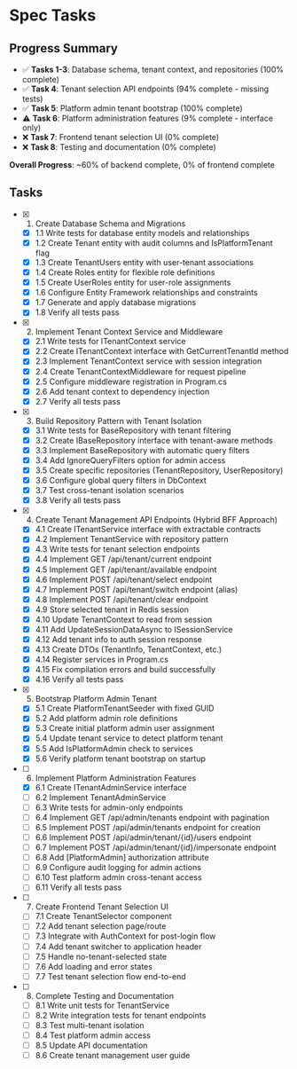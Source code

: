 # Spec Tasks

## Progress Summary

- ✅ **Tasks 1-3**: Database schema, tenant context, and repositories (100% complete)
- ✅ **Task 4**: Tenant selection API endpoints (94% complete - missing tests)
- ✅ **Task 5**: Platform admin tenant bootstrap (100% complete)
- ⚠️ **Task 6**: Platform administration features (9% complete - interface only)
- ❌ **Task 7**: Frontend tenant selection UI (0% complete)
- ❌ **Task 8**: Testing and documentation (0% complete)

**Overall Progress**: ~60% of backend complete, 0% of frontend complete

## Tasks

- [x] 1. Create Database Schema and Migrations
  - [x] 1.1 Write tests for database entity models and relationships
  - [x] 1.2 Create Tenant entity with audit columns and IsPlatformTenant flag
  - [x] 1.3 Create TenantUsers entity with user-tenant associations
  - [x] 1.4 Create Roles entity for flexible role definitions
  - [x] 1.5 Create UserRoles entity for user-role assignments
  - [x] 1.6 Configure Entity Framework relationships and constraints
  - [x] 1.7 Generate and apply database migrations
  - [x] 1.8 Verify all tests pass

- [x] 2. Implement Tenant Context Service and Middleware
  - [x] 2.1 Write tests for ITenantContext service
  - [x] 2.2 Create ITenantContext interface with GetCurrentTenantId method
  - [x] 2.3 Implement TenantContext service with session integration
  - [x] 2.4 Create TenantContextMiddleware for request pipeline
  - [x] 2.5 Configure middleware registration in Program.cs
  - [x] 2.6 Add tenant context to dependency injection
  - [x] 2.7 Verify all tests pass

- [x] 3. Build Repository Pattern with Tenant Isolation
  - [x] 3.1 Write tests for BaseRepository with tenant filtering
  - [x] 3.2 Create IBaseRepository interface with tenant-aware methods
  - [x] 3.3 Implement BaseRepository with automatic query filters
  - [x] 3.4 Add IgnoreQueryFilters option for admin access
  - [x] 3.5 Create specific repositories (TenantRepository, UserRepository)
  - [x] 3.6 Configure global query filters in DbContext
  - [x] 3.7 Test cross-tenant isolation scenarios
  - [x] 3.8 Verify all tests pass

- [x] 4. Create Tenant Management API Endpoints (Hybrid BFF Approach)
  - [x] 4.1 Create ITenantService interface with extractable contracts
  - [x] 4.2 Implement TenantService with repository pattern
  - [x] 4.3 Write tests for tenant selection endpoints
  - [x] 4.4 Implement GET /api/tenant/current endpoint
  - [x] 4.5 Implement GET /api/tenant/available endpoint
  - [x] 4.6 Implement POST /api/tenant/select endpoint
  - [x] 4.7 Implement POST /api/tenant/switch endpoint (alias)
  - [x] 4.8 Implement POST /api/tenant/clear endpoint
  - [x] 4.9 Store selected tenant in Redis session
  - [x] 4.10 Update TenantContext to read from session
  - [x] 4.11 Add UpdateSessionDataAsync to ISessionService
  - [x] 4.12 Add tenant info to auth session response
  - [x] 4.13 Create DTOs (TenantInfo, TenantContext, etc.)
  - [x] 4.14 Register services in Program.cs
  - [x] 4.15 Fix compilation errors and build successfully
  - [x] 4.16 Verify all tests pass

- [x] 5. Bootstrap Platform Admin Tenant
  - [x] 5.1 Create PlatformTenantSeeder with fixed GUID
  - [x] 5.2 Add platform admin role definitions
  - [x] 5.3 Create initial platform admin user assignment
  - [x] 5.4 Update tenant service to detect platform tenant
  - [x] 5.5 Add IsPlatformAdmin check to services
  - [x] 5.6 Verify platform tenant bootstrap on startup

- [ ] 6. Implement Platform Administration Features
  - [x] 6.1 Create ITenantAdminService interface
  - [ ] 6.2 Implement TenantAdminService
  - [ ] 6.3 Write tests for admin-only endpoints
  - [ ] 6.4 Implement GET /api/admin/tenants endpoint with pagination
  - [ ] 6.5 Implement POST /api/admin/tenants endpoint for creation
  - [ ] 6.6 Implement POST /api/admin/tenant/{id}/users endpoint
  - [ ] 6.7 Implement POST /api/admin/tenant/{id}/impersonate endpoint
  - [ ] 6.8 Add [PlatformAdmin] authorization attribute
  - [ ] 6.9 Configure audit logging for admin actions
  - [ ] 6.10 Test platform admin cross-tenant access
  - [ ] 6.11 Verify all tests pass

- [ ] 7. Create Frontend Tenant Selection UI
  - [ ] 7.1 Create TenantSelector component
  - [ ] 7.2 Add tenant selection page/route
  - [ ] 7.3 Integrate with AuthContext for post-login flow
  - [ ] 7.4 Add tenant switcher to application header
  - [ ] 7.5 Handle no-tenant-selected state
  - [ ] 7.6 Add loading and error states
  - [ ] 7.7 Test tenant selection flow end-to-end

- [ ] 8. Complete Testing and Documentation
  - [ ] 8.1 Write unit tests for TenantService
  - [ ] 8.2 Write integration tests for tenant endpoints
  - [ ] 8.3 Test multi-tenant isolation
  - [ ] 8.4 Test platform admin access
  - [ ] 8.5 Update API documentation
  - [ ] 8.6 Create tenant management user guide